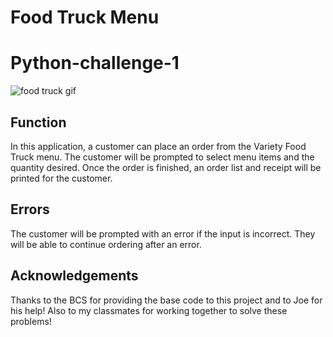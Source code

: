 # Food Truck Menu
# Python-challenge-1

![food truck gif](https://cdn.dribbble.com/users/778581/screenshots/2049806/media/c6eb7d9d78d76ce56189fd24942a3c4d.gif)


## Function
In this application, a customer can place an order from the Variety Food Truck menu. The customer will be prompted to select menu items and the quantity desired. Once the order is finished, an order list and receipt will be printed for the customer. 

## Errors
The customer will be prompted with an error if the input is incorrect. They will be able to continue ordering after an error.

## Acknowledgements
Thanks to the BCS for providing the base code to this project and to Joe for his help! Also to my classmates for working together to solve these problems!

